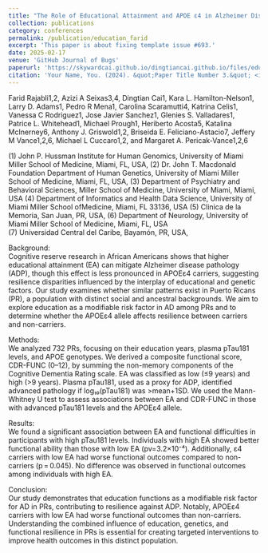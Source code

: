 ```yaml
---
title: "The Role of Educational Attainment and APOE ε4 in Alzheimer Disease among Puerto Ricans: Disparity in Resilience"
collection: publications
category: conferences
permalink: /publication/education_farid
excerpt: 'This paper is about fixing template issue #693.'
date: 2025-02-17
venue: 'GitHub Journal of Bugs'
paperurl: 'https://skywardcai.github.io/dingtiancai.github.io/files/education_farid.pdf'
citation: 'Your Name, You. (2024). &quot;Paper Title Number 3.&quot; <i>GitHub Journal of Bugs</i>. 1(3).'
---
```



Farid Rajabli1,2, Azizi A Seixas3,4, Dingtian Cai1, Kara L. Hamilton-Nelson1, Larry D. Adams1, Pedro R Mena1, Carolina Scaramutti4, Katrina Celis1,  Vanessa C Rodriguez1, Jose Javier Sanchez1, Glenies S. Valladares1, Patrice L. Whitehead1, Michael Prough1, Heriberto Acosta5, Katalina McInerney6, Anthony J. Griswold1,2, Briseida E. Feliciano-Astacio7, Jeffery M Vance1,2,6, Michael L Cuccaro1,2, and Margaret A. Pericak-Vance1,2,6

(1) John P. Hussman Institute for Human Genomics, University of Miami Miller School of Medicine, Miami, FL, USA, 
(2) Dr. John T. Macdonald Foundation Department of Human Genetics, University of Miami Miller School of Medicine, Miami, FL, USA, 
(3) Department of Psychiatry and Behavioral Sciences, Miller School of Medicine, University of Miami, Miami, USA 
(4) Department of Informatics and Health Data Science, University of Miami Miller School ofMedicine, Miami, FL 33136, USA
(5) Clinica de la Memoria, San Juan, PR, USA, 
(6) Department of Neurology, University of Miami Miller School of Medicine, Miami, FL, USA  
(7) Universidad Central del Caribe, Bayamón, PR, USA, 

Background:  
Cognitive reserve research in African Americans shows that higher educational attainment (EA) can mitigate Alzheimer disease pathology (ADP), though this effect is less pronounced in APOEε4 carriers, suggesting resilience disparities influenced by the interplay of educational and genetic factors. Our study examines whether similar patterns exist in Puerto Ricans (PR), a population with distinct social and ancestral backgrounds. We aim to explore education as a modifiable risk factor in AD among PRs and to determine whether the APOEε4 allele affects resilience between carriers and non-carriers.

Methods:  
We analyzed 732 PRs, focusing on their education years, plasma pTau181 levels, and APOE genotypes. We derived a composite functional score, CDR-FUNC (0–12), by summing the non-memory components of the Cognitive Dementia Rating scale. EA was classified as low (≤9 years) and high (>9 years). Plasma pTau181, used as a proxy for ADP, identified advanced pathology if log₁₀(pTau181) was >mean+1SD. We used the Mann-Whitney U test to assess associations between EA and CDR-FUNC in those with advanced pTau181 levels and the APOEε4 allele.

Results:  
We found a significant association between EA and functional difficulties in participants with high pTau181 levels. Individuals with high EA showed better functional ability than those with low EA (pv=3.2×10⁻⁴). Additionally, ε4 carriers with low EA had worse functional outcomes compared to non-carriers (p = 0.045). No difference was observed in functional outcomes among individuals with high EA.

Conclusion:  
Our study demonstrates that education functions as a modifiable risk factor for AD in PRs, contributing to resilience against ADP. Notably, APOEε4 carriers with low EA had worse functional outcomes than non-carriers. Understanding the combined influence of education, genetics, and functional resilience in PRs is essential for creating targeted interventions to improve health outcomes in this distinct population.
